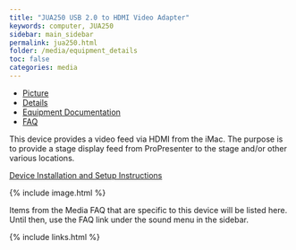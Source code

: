 ```yaml
---
title: "JUA250 USB 2.0 to HDMI Video Adapter"
keywords: computer, JUA250
sidebar: main_sidebar
permalink: jua250.html
folder: /media/equipment_details
toc: false
categories: media
---
```

<div class="row">
        <div class="col-lg-12">
            <ul id="myTab" class="nav nav-tabs nav-justified">
                <li class="active"><a href="#service-one" data-toggle="tab"><i class="fa fa-camera"></i> Picture</a>
                </li>
                <li class=""><a href="#service-two" data-toggle="tab"><i class="fa fa-pencil"></i> Details</a>
                </li>
                <li class=""><a href="#service-three" data-toggle="tab"><i class="fa fa-book"></i> Equipment Documentation</a>
                </li>
                <li class=""><a href="#service-four" data-toggle="tab"><i class="fa fa-question"></i> FAQ</a>
                </li>
            </ul>
            <div id="myTabContent" class="tab-content">
                <div class="tab-pane fade active in" id="service-one">
                    <p>This device provides a video feed via HDMI from the iMac.  The purpose is to provide a stage display feed from ProPresenter to the stage and/or other various locations.</p>
                    <p><a href="displaydink-USB-video-driver-setup.html">Device Installation and Setup Instructions</a></p>
                    <p>{% include image.html %}</p>
                </div>
                <div class="tab-pane fade" id="service-two">
                </div>
                <div class="tab-pane fade" id="service-three">
                </div>
                <div class="tab-pane fade" id="service-four">
                    <p>Items from the Media FAQ that are specific to this device will be listed here.  Until then, use the FAQ link under the sound menu in the sidebar.</p>
                </div>
            </div>
        </div>
</div>

{% include links.html %}
